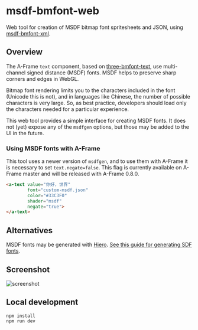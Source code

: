 # msdf-bmfont-web

Web tool for creation of MSDF bitmap font spritesheets and JSON, using [msdf-bmfont-xml](https://github.com/soimy/msdf-bmfont-xml).

## Overview

The A-Frame `text` component, based on [three-bmfont-text](https://github.com/Jam3/three-bmfont-text), use multi-channel signed distance (MSDF) fonts. MSDF helps to preserve sharp corners and edges in WebGL.

Bitmap font rendering limits you to the characters included in the font (Unicode this is not), and in languages like Chinese, the number of possible characters is very large. So, as best practice, developers should load only the characters needed for a particular experience.

This web tool provides a simple interface for creating MSDF fonts. It does not (yet) expose any of the `msdfgen` options, but those may be added to the UI in the future.

### Using MSDF fonts with A-Frame

This tool uses a newer version of `msdfgen`, and to use them with A-Frame it is necessary to set `text.negate=false`. This flag is currently available on A-Frame master and will be released with A-Frame 0.8.0.

```html
<a-text value="你好，世界"
        font="custom-msdf.json"
        color="#33C3F0"
        shader="msdf"
        negate="true">
</a-text>
```

## Alternatives

MSDF fonts may be generated with [Hiero](https://github.com/libgdx/libgdx/wiki/Hiero). [See this guide for generating SDF fonts](https://github.com/libgdx/libgdx/wiki/Distance-field-fonts).

## Screenshot

![screenshot](https://user-images.githubusercontent.com/1848368/36068226-18e1c3ec-0e85-11e8-81a6-b83cde3dcdd1.png)

## Local development

```
npm install
npm run dev
```
